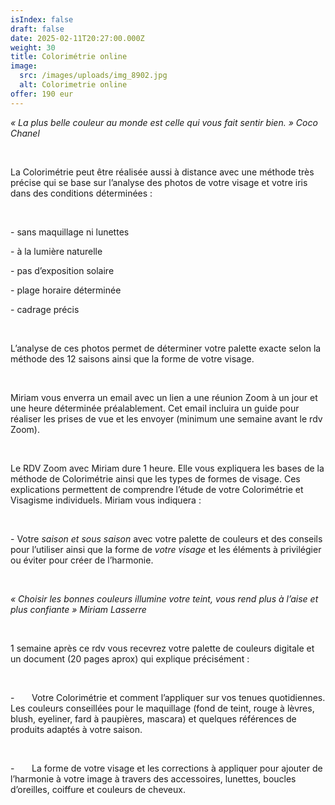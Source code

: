 ```yaml
---
isIndex: false
draft: false
date: 2025-02-11T20:27:00.000Z
weight: 30
title: Colorimétrie online
image:
  src: /images/uploads/img_8902.jpg
  alt: Colorimetrie online
offer: 190 eur
---
```

*« La plus belle couleur au monde est celle qui vous fait sentir bien. » Coco Chanel*

 

La Colorimétrie peut être réalisée aussi à distance avec une méthode très précise qui se base sur l’analyse des photos de votre visage et votre iris dans des conditions déterminées :

 

\- sans maquillage ni lunettes

\- à la lumière naturelle

\- pas d’exposition solaire

\- plage horaire déterminée

\- cadrage précis

 

L’analyse de ces photos permet de déterminer votre palette exacte selon la méthode des 12 saisons ainsi que la forme de votre visage.

 

Miriam vous enverra un email avec un lien a une réunion Zoom à un jour et une heure  déterminée préalablement. Cet email incluira un guide pour réaliser les prises de vue et les envoyer (minimum une semaine avant le rdv Zoom).

 

Le RDV Zoom avec Miriam dure 1 heure. Elle vous expliquera les bases de la méthode de Colorimétrie ainsi que les types de formes de visage. Ces explications permettent de comprendre l’étude de votre Colorimétrie et Visagisme individuels. Miriam vous indiquera :

 

\- Votre *saison et sous saison* avec votre palette de couleurs et des conseils pour l’utiliser ainsi que la forme de *votre visage* et les éléments à privilégier ou éviter pour créer de l’harmonie.

 

*« Choisir les bonnes couleurs illumine votre teint, vous rend plus à l’aise et plus confiante » Miriam Lasserre*

 

1 semaine après ce rdv vous recevrez votre palette de couleurs digitale et un document (20 pages aprox) qui explique précisément :

 

\-       Votre Colorimétrie et comment l’appliquer sur vos tenues quotidiennes. Les couleurs conseillées pour le maquillage (fond de teint, rouge à lèvres, blush, eyeliner, fard à paupières, mascara) et quelques références de produits adaptés à votre saison. 

 

\-       La forme de votre visage et les corrections à appliquer pour ajouter de l’harmonie à votre image à travers des accessoires, lunettes, boucles d’oreilles, coiffure et couleurs de cheveux.
